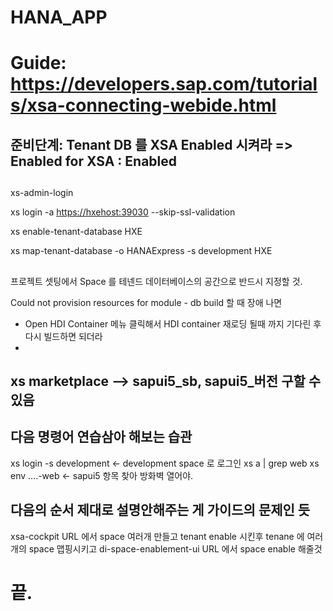 # HANA_APP
# Guide: https://developers.sap.com/tutorials/xsa-connecting-webide.html

## 준비단계: Tenant DB 를 XSA Enabled 시켜라 => Enabled for XSA : Enabled
##
xs-admin-login

xs login -a <https://hxehost:39030> --skip-ssl-validation

xs enable-tenant-database HXE

xs map-tenant-database -o HANAExpress -s development HXE

##
##
##
프로젝트 셋팅에서 Space 를 테넨드 데이터베이스의 공간으로 반드시 지정할 것.


Could not provision resources for module - db build 할 때 장애 나면
 - Open HDI Container 메뉴 클릭해서 HDI container 재로딩 될때 까지 기다린 후 다시 빌드하면 되더라
 - 

## xs marketplace   --> sapui5_sb, sapui5_버전 구할 수 있음


## 다음 명령어 연습삼아 해보는 습관
 xs login -s development  <- development space 로 로그인
 xs a | grep web
 xs env  ....-web         <- sapui5 항목 찾아 방화벽 열어야.
 
## 다음의 순서 제대로 설명안해주는 게 가이드의 문제인 듯
xsa-cockpit URL 에서
   space 여러개 만들고
   tenant enable 시킨후
   tenane 에 여러개의 space 맵핑시키고
di-space-enablement-ui URL 에서
   space enable 해줄것
   
# 끝.
   
 